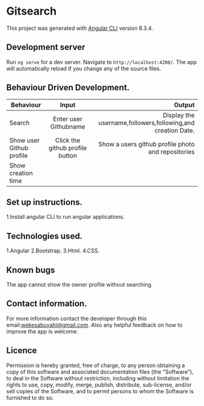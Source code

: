 # Gitsearch

This project was generated with [Angular CLI](https://github.com/angular/angular-cli) version 8.3.4.

## Development server

Run `ng serve` for a dev server. Navigate to `http://localhost:4200/`. The app will automatically reload if you change any of the source files.

## Behaviour Driven Development.

| Behaviour                |              Input              |                                                      Output |
| ------------------------ | :-----------------------------: | ----------------------------------------------------------: |
| Search                   |      Enter user Githubname      | Display the username,followers,following,and creation Date. |
| Show user Github profile | Click the github profile button |          Show a users github profile photo and repositories |
| Show creation time       |                                 |                                                             |

## Set up instructions.

1.Install angular CLI to run angular applications.


## Technologies used.

1.Angular
2.Bootstrap.
3.Html.
4.CSS.

## Known bugs

The app cannot show the owner profile without searching.

## Contact information.

For more information contact the developer through this email:wekesabuyahi@gmail.com. Also any helpful feedback on how to improve the app is welcome.

## Licence

Permission is hereby granted, free of charge, to any person obtaining a copy of this software and associated documentation files (the "Software"), to deal in the Software without restriction, including without limitation the rights to use, copy, modify, merge, publish, distribute, sub-license, and/or sell copies of the Software, and to permit persons to whom the Software is furnished to do so.
